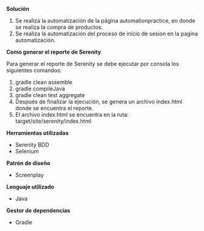 **Solución**
1. Se realiza la automatización de la página automationpractice, en donde se realiza la compra de productos.
2. Se realiza la automatización del proceso de inicio de sesion en la pagina automatización.

**Como generar el reporte de Serenity**

Para generar el reporte de Serenity se debe ejecutar por consola los siguientes comandos:
1. gradle clean assemble
2. gradle compileJava
3. gradle clean test aggregate 
4. Después  de finalizar la ejecución, se genera un archivo index.html donde se encuentra el reporte.
5. El archivo index.html se encuentra en la ruta: target/site/serenity/index.html

**Herramientas utilizadas**
* Serenity BDD
* Selenium

**Patrón de diseño**
* Screenplay

**Lenguaje utilizado**
* Java

**Gestor de dependencias**
* Gradle


